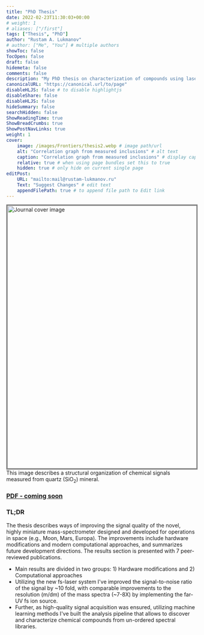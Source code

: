 ```yaml
---
title: "PhD Thesis"
date: 2022-02-23T11:30:03+00:00
# weight: 1
# aliases: ["/first"]
tags: ["Thesis", "PhD"]
author: "Rustam A. Lukmanov"
# author: ["Me", "You"] # multiple authors
showToc: false
TocOpen: false
draft: false
hidemeta: false
comments: false
description: "My PhD thesis on characterization of compounds using laser-based mass-spectrometry"
canonicalURL: "https://canonical.url/to/page"
disableHLJS: false # to disable highlightjs
disableShare: false
disableHLJS: false
hideSummary: false
searchHidden: false
ShowReadingTime: true
ShowBreadCrumbs: true
ShowPostNavLinks: true
weight: 1
cover:
    image: /images/Frontiers/thesis2.webp # image path/url
    alt: "Correlation graph from measured inclusions" # alt text
    caption: "Correlation graph from measured inclusions" # display caption under cover
    relative: true # when using page bundles set this to true
    hidden: true # only hide on current single page
editPost:
    URL: "mailto:mail@rustam-lukmanov.ru"
    Text: "Suggest Changes" # edit text
    appendFilePath: true # to append file path to Edit link
---
```


<a  href= https://www.frontiersin.org/articles/10.3389/frai.2021.668163/full><img src='/images/Frontiers/thesis2.webp' alt='Journal cover image' width='700'  padding ='50' align='middle' style="border:3px solid grey"></a>
This image describes a structural organization of chemical signals measured from quartz (SiO<sub>2</sub>) mineral.

### [PDF - coming soon](/PDF/frai-04-668163)

### TL;DR

The thesis describes ways of improving the signal quality of the novel, highly miniature mass-spectrometer designed and developed for operations in space (e.g., Moon, Mars, Europa). The improvements include hardware
modifications and modern computational approaches, and summarizes future development directions. The results section is presented with 7 peer-reviewed publications.

- Main results are divided in two groups: 1) Hardware modifications and 2) Computational approaches
- Utilizing the new fs-laser system I've improved the signal-to-noise ratio of the signal by ~10 fold, with comparable improvements to the resolution (m/dm) of the mass spectra (~7-8X) by implementing the far-UV fs ion source.
- Further, as high-quality signal acquisition was ensured, utilizing machine learning methods I've built the analysis pipeline that allows to discover and characterize chemical compounds from un-ordered spectral libraries.

